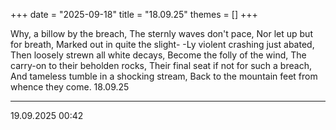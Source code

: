 +++
date = "2025-09-18"
title = "18.09.25"
themes = []
+++

Why, a billow by the breach,
The sternly waves don't pace,
Nor let up but for breath,
Marked out in quite the slight-
-Ly violent crashing just abated,
Then loosely strewn all white decays,
Become the folly of the wind,
The carry-on to their beholden rocks,
Their final seat if not for such a breach,
And tameless tumble in a shocking stream,
Back to the mountain feet from whence they come.
18.09.25

---

19.09.2025 00:42
